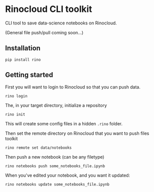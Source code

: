 # Rinocloud CLI toolkit

CLI tool to save data-science notebooks on Rinocloud.

(General file push/pull coming soon...)

## Installation

```
pip install rino
```

## Getting started

First you will want to login to Rinocloud so that you can push data.

```
rino login
```

The, in your target directory, initialize a repository

```
rino init
```

This will create some config files in a hidden `.rino` folder.

Then set the remote directory on Rinocloud that you want to push files toolkit

```
rino remote set data/notebooks
```

Then push a new notebook (can be any filetype)

```
rino notebooks push some_notebooks_file.ipynb
```

When you've edited your notebook, and you want it updated:

```
rino notebooks update some_notebooks_file.ipynb
```

